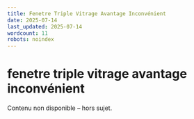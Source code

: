 ```yaml
---
title: Fenetre Triple Vitrage Avantage Inconvénient
date: 2025-07-14
last_updated: 2025-07-14
wordcount: 11
robots: noindex
---
```


# fenetre triple vitrage avantage inconvénient

Contenu non disponible – hors sujet.